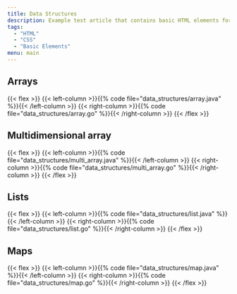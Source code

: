 ```yaml
---
title: Data Structures
description: Example test article that contains basic HTML elements for text formatting on the Web.
tags:
  - "HTML"
  - "CSS"
  - "Basic Elements"
menu: main
---
```


## Arrays

{{< flex >}}
{{< left-column >}}{{% code file="data_structures/array.java" %}}{{< /left-column >}}
{{< right-column >}}{{% code file="data_structures/array.go" %}}{{< /right-column >}}
{{< /flex >}}

## Multidimensional array

{{< flex >}}
{{< left-column >}}{{% code file="data_structures/multi_array.java" %}}{{< /left-column >}}
{{< right-column >}}{{% code file="data_structures/multi_array.go" %}}{{< /right-column >}}
{{< /flex >}}

## Lists

{{< flex >}}
{{< left-column >}}{{% code file="data_structures/list.java" %}}{{< /left-column >}}
{{< right-column >}}{{% code file="data_structures/list.go" %}}{{< /right-column >}}
{{< /flex >}}

## Maps

{{< flex >}}
{{< left-column >}}{{% code file="data_structures/map.java" %}}{{< /left-column >}}
{{< right-column >}}{{% code file="data_structures/map.go" %}}{{< /right-column >}}
{{< /flex >}}